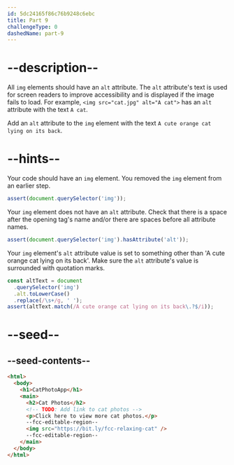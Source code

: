 ```yaml
---
id: 5dc24165f86c76b9248c6ebc
title: Part 9
challengeType: 0
dashedName: part-9
---
```


# --description--

All `img` elements should have an `alt` attribute. The `alt` attribute's text is used for screen readers to improve accessibility and is displayed if the image fails to load. For example, `<img src="cat.jpg" alt="A cat">` has an `alt` attribute with the text `A cat`.

Add an `alt` attribute to the `img` element with the text `A cute orange cat lying on its back`.

# --hints--

Your code should have an `img` element. You removed the `img` element from an earlier step.

```js
assert(document.querySelector('img'));
```

Your `img` element does not have an `alt` attribute. Check that there is a space after the opening tag's name and/or there are spaces before all attribute names.

```js
assert(document.querySelector('img').hasAttribute('alt'));
```

Your `img` element's `alt` attribute value is set to something other than 'A cute orange cat lying on its back'. Make sure the `alt` attribute's value is surrounded with quotation marks.

```js
const altText = document
  .querySelector('img')
  .alt.toLowerCase()
  .replace(/\s+/g, ' ');
assert(altText.match(/A cute orange cat lying on its back\.?$/i));
```

# --seed--

## --seed-contents--

```html
<html>
  <body>
    <h1>CatPhotoApp</h1>
    <main>
      <h2>Cat Photos</h2>
      <!-- TODO: Add link to cat photos -->
      <p>Click here to view more cat photos.</p>
      --fcc-editable-region--
      <img src="https://bit.ly/fcc-relaxing-cat" />
      --fcc-editable-region--
    </main>
  </body>
</html>
```
